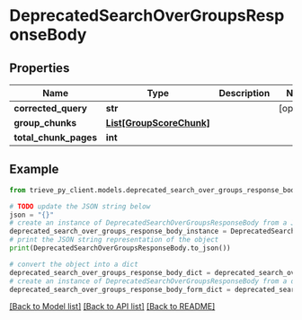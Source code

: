# DeprecatedSearchOverGroupsResponseBody


## Properties

Name | Type | Description | Notes
------------ | ------------- | ------------- | -------------
**corrected_query** | **str** |  | [optional] 
**group_chunks** | [**List[GroupScoreChunk]**](GroupScoreChunk.md) |  | 
**total_chunk_pages** | **int** |  | 

## Example

```python
from trieve_py_client.models.deprecated_search_over_groups_response_body import DeprecatedSearchOverGroupsResponseBody

# TODO update the JSON string below
json = "{}"
# create an instance of DeprecatedSearchOverGroupsResponseBody from a JSON string
deprecated_search_over_groups_response_body_instance = DeprecatedSearchOverGroupsResponseBody.from_json(json)
# print the JSON string representation of the object
print(DeprecatedSearchOverGroupsResponseBody.to_json())

# convert the object into a dict
deprecated_search_over_groups_response_body_dict = deprecated_search_over_groups_response_body_instance.to_dict()
# create an instance of DeprecatedSearchOverGroupsResponseBody from a dict
deprecated_search_over_groups_response_body_form_dict = deprecated_search_over_groups_response_body.from_dict(deprecated_search_over_groups_response_body_dict)
```
[[Back to Model list]](../README.md#documentation-for-models) [[Back to API list]](../README.md#documentation-for-api-endpoints) [[Back to README]](../README.md)


